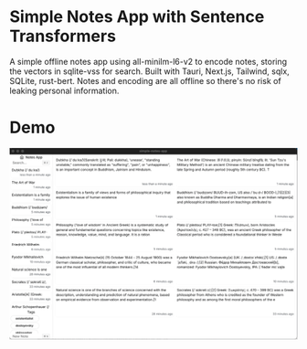 # Simple Notes App with Sentence Transformers

A simple offline notes app using all-minilm-l6-v2 to encode notes, storing the vectors in sqlite-vss for search.
Built with Tauri, Next.js, Tailwind, sqlx, SQLite, rust-bert. Notes and encoding are all offline so there's no risk of leaking personal information.

# Demo

![Demo](demo/Aug-08-2024.gif)
